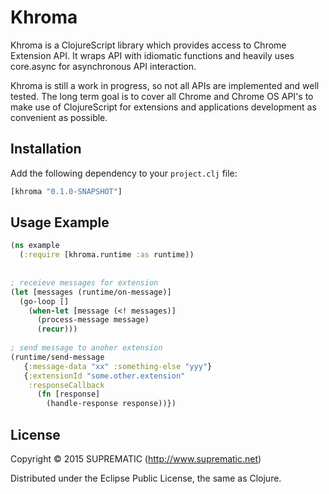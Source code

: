 # Khroma

Khroma is a ClojureScript library which provides access to Chrome Extension API. It wraps API with idiomatic functions 
and heavily uses core.async for asynchronous API interaction.

Khroma is still a work in progress, so not all APIs are implemented and well tested. The long term goal is to cover all Chrome 
and Chrome OS API's to make use of ClojureScript for extensions and applications development as convenient as possible.

## Installation

Add the following dependency to your `project.clj` file:

```clojure
[khroma "0.1.0-SNAPSHOT"]
```

## Usage Example

```clojure
(ns example
  (:require [khroma.runtime :as runtime))
  
  
; receieve messages for extension  
(let [messages (runtime/on-message)]
  (go-loop [] 
    (when-let [message (<! messages)]
      (process-message message)
      (recur)))
      
; send message to anoher extension      
(runtime/send-message 
   {:message-data "xx" :something-else "yyy"}
   {:extensionId "some.other.extension"
    :responseCallback 
      (fn [response]
        (handle-response response))})
```




## License

Copyright © 2015 SUPREMATIC (http://www.suprematic.net)

Distributed under the Eclipse Public License, the same as Clojure.
